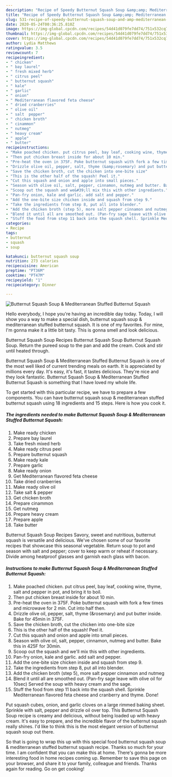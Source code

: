 ```yaml
---
description: "Recipe of Speedy Butternut Squash Soup &amp;amp; Mediterranean Stuffed Butternut Squash"
title: "Recipe of Speedy Butternut Squash Soup &amp;amp; Mediterranean Stuffed Butternut Squash"
slug: 531-recipe-of-speedy-butternut-squash-soup-and-amp-mediterranean-stuffed-butternut-squash
date: 2020-05-24T00:36:25.810Z
image: https://img-global.cpcdn.com/recipes/54d41d079fe7dd74/751x532cq70/butternut-squash-soup-mediterranean-stuffed-butternut-squash-recipe-main-photo.jpg
thumbnail: https://img-global.cpcdn.com/recipes/54d41d079fe7dd74/751x532cq70/butternut-squash-soup-mediterranean-stuffed-butternut-squash-recipe-main-photo.jpg
cover: https://img-global.cpcdn.com/recipes/54d41d079fe7dd74/751x532cq70/butternut-squash-soup-mediterranean-stuffed-butternut-squash-recipe-main-photo.jpg
author: Lydia Matthews
ratingvalue: 3.5
reviewcount: 7
recipeingredient:
- " chicken"
- " bay laurel"
- " fresh mixed herb"
- " citrus peel"
- " butternut squash"
- " kale"
- " garlic"
- " onion"
- " Mediterranean flavored feta cheese"
- " dried cranberries"
- " olive oil"
- " salt  pepper"
- " chicken broth"
- " cinammon"
- " nutmeg"
- " heavy cream"
- " apple"
- " butter"
recipeinstructions:
- "Make poached chicken. put citrus peel, bay leaf, cooking wine, thyme, salt and pepper in pot, and bring it to boil."
- "Then put chicken breast inside for about 10 min."
- "Pre-heat the oven in 375F. Poke butternut squash with fork a few times and microwave for 2 min. Cut into half then."
- "Drizzle olive oil, pepper, salt, thyme (&amp;rosemary) and put butter inside. Bake for 45min in 375F."
- "Save the chicken broth, cut the chicken into one-bite size"
- "This is the other half of the squash! Peel it."
- "Cut this squash and onion and apple into small pieces."
- "Season with olive oil, salt, pepper, cinnamon, nutmeg and butter. Bake this in 425F for 30min."
- "Scoop out the squash and we&#39;ll mix this with other ingredients."
- "Pan-fry onion, kale and garlic. add salt and pepper."
- "Add the one-bite size chicken inside and squash from step 9."
- "Take the ingredients from step 8, put all into blender."
- "Add the chicken broth (step 5), more salt pepper cinnamon and nutmeg"
- "Blend it until all are smoothed out. (Pan-fry sage leave with olive oil for 10sec) Served the soup with heavy cream and the sage."
- "Stuff the food from step 11 back into the squash shell. Sprinkle Mediterranean flavored feta cheese and cranberry and thyme. Done!"
categories:
- Recipe
tags:
- butternut
- squash
- soup

katakunci: butternut squash soup 
nutrition: 273 calories
recipecuisine: American
preptime: "PT36M"
cooktime: "PT47M"
recipeyield: "1"
recipecategory: Dinner

---
```



![Butternut Squash Soup &amp; Mediterranean Stuffed Butternut Squash](https://img-global.cpcdn.com/recipes/54d41d079fe7dd74/751x532cq70/butternut-squash-soup-mediterranean-stuffed-butternut-squash-recipe-main-photo.jpg)

Hello everybody, I hope you're having an incredible day today. Today, I will show you a way to make a special dish, butternut squash soup &amp; mediterranean stuffed butternut squash. It is one of my favorites. For mine, I'm gonna make it a little bit tasty. This is gonna smell and look delicious.

Butternut Squash Soup Recipes Butternut Squash Soup Butternut Squash Soup. Return the pureed soup to the pan and add the cream. Cook and stir until heated through.

Butternut Squash Soup &amp; Mediterranean Stuffed Butternut Squash is one of the most well liked of current trending meals on earth. It is appreciated by millions every day. It's easy, it's fast, it tastes delicious. They're nice and they look fantastic. Butternut Squash Soup &amp; Mediterranean Stuffed Butternut Squash is something that I have loved my whole life.


To get started with this particular recipe, we have to prepare a few components. You can have butternut squash soup &amp; mediterranean stuffed butternut squash using 18 ingredients and 15 steps. Here is how you cook it.

<!--inarticleads1-->

##### The ingredients needed to make Butternut Squash Soup &amp; Mediterranean Stuffed Butternut Squash:

1. Make ready  chicken
1. Prepare  bay laurel
1. Take  fresh mixed herb
1. Make ready  citrus peel
1. Prepare  butternut squash
1. Make ready  kale
1. Prepare  garlic
1. Make ready  onion
1. Get  Mediterranean flavored feta cheese
1. Take  dried cranberries
1. Make ready  olive oil
1. Take  salt &amp; pepper
1. Get  chicken broth
1. Prepare  cinammon
1. Get  nutmeg
1. Prepare  heavy cream
1. Prepare  apple
1. Take  butter


Butternut Squash Soup Recipes Savory, sweet and nutritious, butternut squash is versatile and delicious. We&#39;ve chosen some of our favorite recipes that showcase this seasonal vegetable. Return soup to pot and season with salt and pepper; cover to keep warm or reheat if necessary. Divide among heatproof glasses and garnish each glass with bacon. 

<!--inarticleads2-->

##### Instructions to make Butternut Squash Soup &amp; Mediterranean Stuffed Butternut Squash:

1. Make poached chicken. put citrus peel, bay leaf, cooking wine, thyme, salt and pepper in pot, and bring it to boil.
1. Then put chicken breast inside for about 10 min.
1. Pre-heat the oven in 375F. Poke butternut squash with fork a few times and microwave for 2 min. Cut into half then.
1. Drizzle olive oil, pepper, salt, thyme (&amp;rosemary) and put butter inside. Bake for 45min in 375F.
1. Save the chicken broth, cut the chicken into one-bite size
1. This is the other half of the squash! Peel it.
1. Cut this squash and onion and apple into small pieces.
1. Season with olive oil, salt, pepper, cinnamon, nutmeg and butter. Bake this in 425F for 30min.
1. Scoop out the squash and we&#39;ll mix this with other ingredients.
1. Pan-fry onion, kale and garlic. add salt and pepper.
1. Add the one-bite size chicken inside and squash from step 9.
1. Take the ingredients from step 8, put all into blender.
1. Add the chicken broth (step 5), more salt pepper cinnamon and nutmeg
1. Blend it until all are smoothed out. (Pan-fry sage leave with olive oil for 10sec) Served the soup with heavy cream and the sage.
1. Stuff the food from step 11 back into the squash shell. Sprinkle Mediterranean flavored feta cheese and cranberry and thyme. Done!


Put squash cubes, onion, and garlic cloves on a large rimmed baking sheet. Sprinkle with salt, pepper and drizzle oil over top. This Butternut Squash Soup recipe is creamy and delicious, without being loaded up with heavy cream. It&#39;s easy to prepare, and the incredible flavor of the butternut squash really shines. I&#39;d like to think this is the most elegant version of butternut squash soup out there. 

So that is going to wrap this up with this special food butternut squash soup &amp; mediterranean stuffed butternut squash recipe. Thanks so much for your time. I am confident that you can make this at home. There's gonna be more interesting food in home recipes coming up. Remember to save this page on your browser, and share it to your family, colleague and friends. Thanks again for reading. Go on get cooking!
